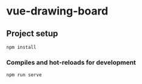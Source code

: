 # vue-drawing-board

## Project setup
```
npm install
```

### Compiles and hot-reloads for development
```
npm run serve
```
